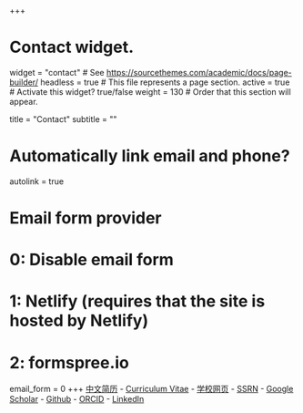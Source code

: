 +++
# Contact widget.
widget = "contact"  # See https://sourcethemes.com/academic/docs/page-builder/
headless = true  # This file represents a page section.
active = true  # Activate this widget? true/false
weight = 130  # Order that this section will appear.

title = "Contact"
subtitle = ""

# Automatically link email and phone?
autolink = true

# Email form provider
#   0: Disable email form
#   1: Netlify (requires that the site is hosted by Netlify)
#   2: formspree.io
email_form = 0
+++
[中文简历](files/cv/cv-chinese.pdf) - [Curriculum Vitae](files/cv/cv.pdf) - [学校网页](http://jt.hnu.edu.cn/info/1167/7011.htm) - [SSRN](https://papers.ssrn.com/sol3/cf_dev/AbsByAuth.cfm?per_id=3071233) - [Google Scholar](https://scholar.google.com/citations?user=qD8bY00AAAAJ&hl=en&authuser=2) - [Github](https://github.com/xinhe97) - [ORCID](https://orcid.org/0000-0002-2275-5215) - [LinkedIn](https://www.linkedin.com/in/xinhesean/)